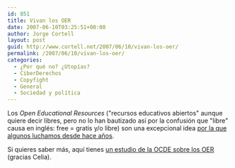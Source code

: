 ```yaml
---
id: 851
title: Vivan los OER
date: 2007-06-10T03:25:51+00:00
author: Jorge Cortell
layout: post
guid: http://www.cortell.net/2007/06/10/vivan-los-oer/
permalink: /2007/06/10/vivan-los-oer/
categories:
  - ¿Por qué no? ¿Utopías?
  - CiberDerechos
  - Copyfight
  - General
  - Sociedad y polí­tica
---
```

Los _Open Educational Resources_ ("recursos educativos abiertos" aunque quiere decir libres, pero no lo han bautizado así­ por la confusión que "libre" causa en inglés: free = gratis y/o libre) son una excepcional idea <a title="Artí­culo en el ABC" target="_blank" href="http://homepage.mac.com/jorgecortell/blogwavestudio/LH20041021114344/LHA20041021184908/Media/LHA20041021184908_1_OR.jpg">por la que algunos luchamos desde hace años</a>.

Si quieres saber más, aquí­ tienes <a title="Estudio OCDE" target="_blank" href="http://www.oecd.org/document/41/0,2340,en_2649_201185_38659497_1_1_1_1,00.html">un estudio de la OCDE sobre los OER</a> (gracias Celia).